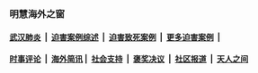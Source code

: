 
### 明慧海外之窗

####  [武汉肺炎](indexes/365.md?t=06131901) &nbsp;|&nbsp;  [迫害案例综述](indexes/328.md?t=06131901) &nbsp;|&nbsp; [迫害致死案例](indexes/277.md?t=06131901)  &nbsp;|&nbsp; [更多迫害案例](indexes/81.md?t=06131901)  &nbsp;|&nbsp; 
####  [时事评论](indexes/19.md?t=06131901) &nbsp;|&nbsp; [海外简讯](indexes/245.md?t=06131901)&nbsp;|&nbsp;  [社会支持](indexes/140.md?t=06131901) &nbsp;|&nbsp; [褒奖决议](indexes/282.md?t=06131901) &nbsp;|&nbsp; [社区报道](indexes/91.md?t=06131901)  &nbsp;|&nbsp; [天人之间](indexes/78.md?t=06131901) 

